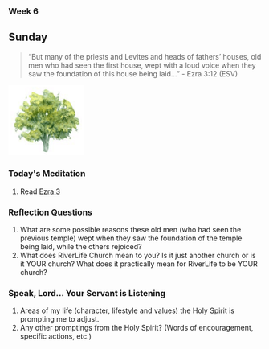 ### Week 6

## Sunday

> “But many of the priests and Levites and heads of fathers’ houses, old men who had seen the first house, wept with a loud voice when they saw the foundation of this house being laid…” - Ezra 3:12 (ESV)

<img src="/assets/img/tree.png" style="width: 150px">

### Today's Meditation
1. Read <a href="https://www.biblegateway.com/passage/?search=ezra+3&version=ESV" target="_blank">Ezra 3</a>


### Reflection Questions
1. What are some possible reasons these old men (who had seen the previous temple) wept when they saw the foundation of the temple being laid, while the others rejoiced?
2. What does RiverLife Church mean to you? Is it just another church or is it YOUR church? What does it practically mean for RiverLife to be YOUR church?


### Speak, Lord... Your Servant is Listening
1. Areas of my life (character, lifestyle and values) the Holy Spirit is prompting me to adjust.
2. Any other promptings from the Holy Spirit? (Words of encouragement, specific actions, etc.)